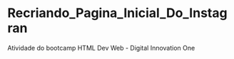 # Recriando_Pagina_Inicial_Do_Instagran
Atividade do bootcamp HTML Dev Web - Digital Innovation One
